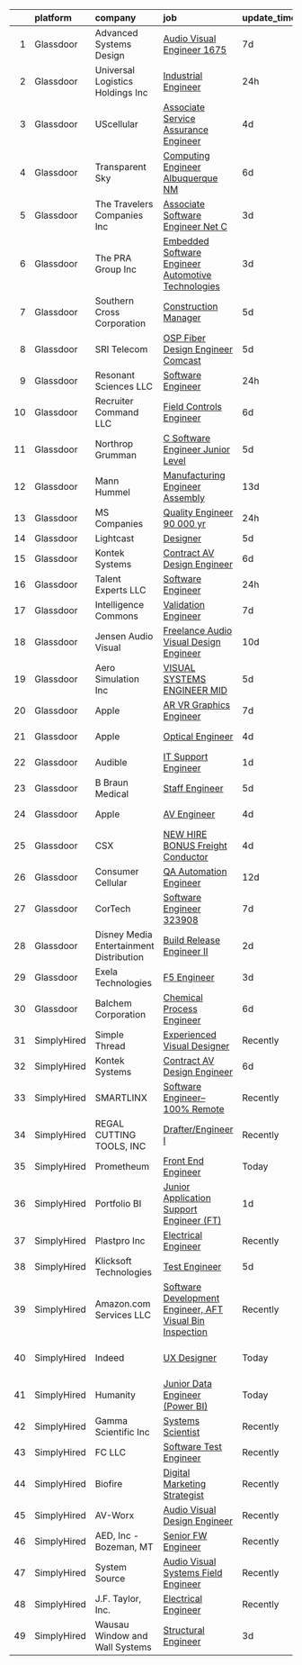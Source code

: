 

|    | platform    | company                                   | job                                                                                                                                                                                                                                                                                                                                                                                                                                                                                                                                                                                                                                                                                                                                                                                                                                                                                                                                                                                                                                                                                                                                                                                                                                                                                                                                       | update_time   | location                   |
|---:|:------------|:------------------------------------------|:------------------------------------------------------------------------------------------------------------------------------------------------------------------------------------------------------------------------------------------------------------------------------------------------------------------------------------------------------------------------------------------------------------------------------------------------------------------------------------------------------------------------------------------------------------------------------------------------------------------------------------------------------------------------------------------------------------------------------------------------------------------------------------------------------------------------------------------------------------------------------------------------------------------------------------------------------------------------------------------------------------------------------------------------------------------------------------------------------------------------------------------------------------------------------------------------------------------------------------------------------------------------------------------------------------------------------------------|:--------------|:---------------------------|
|  1 | Glassdoor   | Advanced Systems Design                   | [Audio Visual Engineer   1675](https://www.glassdoor.com/partner/jobListing.htm?pos=101&ao=1110586&s=58&guid=00000182394e48e19c0ddfc4b578ce11&src=GD_JOB_AD&t=SR&vt=w&ea=1&cs=1_aeda6073&cb=1658818808536&jobListingId=1008013000580&cpc=ECCEBF2656D16BF2&jrtk=3-0-1g8sksi8i28d7001-1g8sksi90ghqh800-53856959d38fb972--6NYlbfkN0DdLn5tXN_RiyJSiFodarGZFJKa8s6F6AK0THPBWp05MQAviCpm5lNzEF6gD3DTAf6n8aeNrhHR59c6f01ZkzNNOYyicUjSDHyP8w7Fb6VcMKrqCkZijDoa-nn-rz3ZJ99wKyrCzIIz8Z3mQTlp__DDH6aEsf9LKIFSJxB72VypXDNZyuLvxURcqWxMEjJHbMVNN66vpNSU2hTn67kLmJpm93wJqRWrKWTC9CcuWMI4fWGChOKNT8w1SKytzZ-u8qv71IJ9ejNZHcSYxFxmnGlwD9c9cjqL3E7IXgw-nW-2_O0l4CoxKVZ2WI4OzxNOdTmDc7K_b8Oxi0p7NHfYkkPOxsqwWenYknGmyOU4vLaRA8GaF3371tspoLuBEhResS4vgwjdf0vHnICrcAi7AC2RPxZjuq_pfPulFDOx6pCCdE1HTFdQgE2J1l0KElT3sXlXgh2_wTWEdWm23obhqG2B3kkAtL3LdopgaEiRGW0q25JLDIa5e13ZrQBA_uy-WfOnkrZBiGyY50R25vUyVFai)                                                                                                                                                                                                                                                                                                                                                                                                                                                   | 7d            | Ocoee, FL                  |
|  2 | Glassdoor   | Universal Logistics Holdings  Inc         | [Industrial Engineer](https://www.glassdoor.com/partner/jobListing.htm?pos=115&ao=1110586&s=58&guid=00000182394e48e19c0ddfc4b578ce11&src=GD_JOB_AD&t=SR&vt=w&ea=1&cs=1_b407e0bb&cb=1658818808539&jobListingId=1008027776850&cpc=B076152010A3B66C&jrtk=3-0-1g8sksi8i28d7001-1g8sksi90ghqh800-ed3106fae82c4fab--6NYlbfkN0BPLR4iR2clSzjiDWe8W0Y-bRB04AjIrqshHK3kcPoagiaw5jCCBxYvWSnhVE9qOHDI21cNUD7tFmQKIbduak-j4h7lQwBIR4rKQYKxmrOx3OvHQqlgcpE7MP1TXAOIOo2vblwx3DY__4reO4sDTm5uUlmzWSRezRXj4jj-MNjJr2Kvvqqn8P7NjEPvAxwi8eAeWKjNRgd3QVsn8jtiAYIJdbnQyF9plCQ4UIXt_KzUI-Qsy-oJWViMqQz0X0v7ztmk7oXHk6K01yw3RtNT_nrNALboTNyCuHsYUxPCCszxXsBnlg05MaX0j7spbeFFprz_Yj6kOol4W4jBjXfCNM35CqdQFRhsxIE74XePUItQu0JEit6vtRkYyen-c9h-OwJeWgusoxPSFG2EOeFPItwuk8gwPVBYVGXaGwZbnBSsM_S3G5PYtd9DvrbPsxuzpZA9iv8KZc6nJogrg_bArKDFlZsj-lxjldH_iyqACjN8cXApLmd3UznHdt7dNt1-H5d209MUqajfHg%3D%3D)                                                                                                                                                                                                                                                                                                                                                                                                                                                                | 24h           | Ripon, WI                  |
|  3 | Glassdoor   | UScellular                                | [Associate Service Assurance Engineer](https://www.glassdoor.com/partner/jobListing.htm?pos=111&ao=1110586&s=58&guid=00000182394e48e19c0ddfc4b578ce11&src=GD_JOB_AD&t=SR&vt=w&cs=1_02d26a82&cb=1658818808538&jobListingId=1008021839327&cpc=70D6958B2CFB98E6&jrtk=3-0-1g8sksi8i28d7001-1g8sksi90ghqh800-3c7596861386facc--6NYlbfkN0AndSJVf3affluwhdxbEACvZinkEUzVPQf7pGiQty5K_CBURLuHGgmiwyh2C6IlMizfmDEwvkWZIEv-k1phwWazB7Tzbu3MobNb9Y_Hz-SkzgVBqOLvyMudfBj2iNideOWq4g8oqd8jhXq8UjyG8G_S15Vj41oOm14yaCJU4O7iGrBeXt7snIM8nsa4vyX-X2_Stw28j7MgJSTR-TBYqmZedSnCPDC29vmujL7HVpJsv8Yz9EdPRmGq7DIhAgXErAK41i3J0Vahwu1OiRKzIPk7WuoEbmja85ATEZwc5xD3rv2aDpstW0gzT48UgvzekRaMAuBu9c3Le8eE3NAJ1WhfSAQLEZcrT7NqvpGTqOHDSeapWfGi9oFxXWh_KznW8nSHGd4sUXT2MV3qLH6h7k0J1TG4O2TOQSel3C034sfKYpy8rUNHsj0OjuUEJmDCQQj6EAQBYdp8rKawY-m98mDLgXTORGlKDcgs3oQREv4PDWa_mkmB_XiHD7RCRrPkd65m-cA3rbuQLhRbrRLfaARw-f1S70tDcpEgnp892BS3ZA%3D%3D)                                                                                                                                                                                                                                                                                                                                                                                                                    | 4d            | Schaumburg, IL             |
|  4 | Glassdoor   | Transparent Sky                           | [Computing Engineer   Albuquerque NM](https://www.glassdoor.com/partner/jobListing.htm?pos=102&ao=1110586&s=58&guid=00000182394e48e19c0ddfc4b578ce11&src=GD_JOB_AD&t=SR&vt=w&ea=1&cs=1_532ffa2f&cb=1658818808536&jobListingId=1008015048303&cpc=D1B7150B9C545245&jrtk=3-0-1g8sksi8i28d7001-1g8sksi90ghqh800-527aba170354194c--6NYlbfkN0DAwgduWqBP7ymGN-lTADpinz2i-23XbRAyg5ywqS-MDfYRIU0B2snN7-Gbrq2bbKXPeYscNOediQJxIrrKsXyAK3kLd2jdt048bQALXiUXUwImFaBM-DOdcO2xYP0TOisoCu3LDOSAtQNZ5w5kvI3sz-Z9DQQPLSSPILCKKYzp7Z8IR37CeATlxZZRWqxxRs_Ov0-2i7BppCvfVqxS2XL4e8AhwiyZeowq1o1PvtgCvsBtn2HRR-9q1rI9eLwjK5hF4Ydo3qOxOXVoLWkghiAA7V0uhg6WE-R1geF6LgUNOjjGDpLlEZdMKluIcqlhZDCVQ_qT_Djgu9liU4py0EuBUay_2RMxLCRqDXMiF5hWq7nxS1WvXUDq9815st8NuWiqCkm50H5OprhuIY2PrVjuLETjjGIoWDNTK3CWazWqe_3L2MsV8DzGCAqWCMLyXp8yNlWyAKTgIZdEMxkO1eVtG7cqbzMrvKFXmeSuQIgd08aJm8dlf9owWODEQXwX-I77VZx7lb4bqmd4tn6ydY5k)                                                                                                                                                                                                                                                                                                                                                                                                                                            | 6d            | Albuquerque, NM            |
|  5 | Glassdoor   | The Travelers Companies  Inc              | [Associate Software Engineer    Net C ](https://www.glassdoor.com/partner/jobListing.htm?pos=120&ao=1110586&s=58&guid=00000182394e48e19c0ddfc4b578ce11&src=GD_JOB_AD&t=SR&vt=w&cs=1_c2a9eebd&cb=1658818808539&jobListingId=1008023493377&cpc=F5E96E35A1725171&jrtk=3-0-1g8sksi8i28d7001-1g8sksi90ghqh800-1277699071437385--6NYlbfkN0DwhCR4mE7Dx-CLhz4PI5BhfvPze6ywMzhMsBH5psjCE2akgMDjbc7mgQRF-OO2fE52gmioMdscJ0Y21uzLhFHX5Q9Q131aAtDbB8wP3Hk7GTTsfERYcmk_9efr7rpDt8wQsD4a0Fr8t5EZMFae2TJM_SQELMNaNqYUUBV_jr29guT0gS-ZvTcMbXdebcqhpFGeaZ_Rh20vUcvcB8KWXceXQKbvAffRPdACO_ASWB4Sq-HIILZGgouyMhbl_EpJReZ3lsYwUQcPfz47Huy2Fav9Gu4GyuiLekOv-OgVJ1WNyxjj8Mx39cX_Fm-Hw4l92stIwOPkopi2XUCyjy9jOXoAY8tVfOB9SqctH-Eul4MceNELTmgv3OlRRDCRssFqxU9kiKBREsEwVbN_LdygExuwxudFAc1Vcuo8vEj3nIM4LYnEesLhhEJZrY_ek15AjLbyhjekrfojx94ymTof_nBH1dGaUVJ4r0C2Q3Yh9fHGFqYekD6I3rC9LaxsXE7ERttDpPvivhTs9cIHjdxFAf60ZbQvojZUmRLgDNh-OAn1USkoHnezzNx4KJDSpaD59re2qa9fKhtwjT5UyIdHbsf7)                                                                                                                                                                                                                                                                                                                                                                               | 3d            | Hartford, CT               |
|  6 | Glassdoor   | The PRA Group  Inc                        | [Embedded Software Engineer   Automotive Technologies](https://www.glassdoor.com/partner/jobListing.htm?pos=105&ao=1110586&s=58&guid=00000182394e48e19c0ddfc4b578ce11&src=GD_JOB_AD&t=SR&vt=w&ea=1&cs=1_288f30a6&cb=1658818808537&jobListingId=1008022444022&cpc=20E46BB5786CE82A&jrtk=3-0-1g8sksi8i28d7001-1g8sksi90ghqh800-3ff633150db91930--6NYlbfkN0BK9GXDcakwdiqmeo8o-2GvkYnmPkq7xevAHdeF_847qtWIb67PS4cSZF6_3ytycKiizN-b3TBFmwPzOlzqH92FKamOZFcZx5QuisK6tFPK7kb0uybwTUVqTkslG-pcMQc0w5RNURRA5OOTcs06PGEfCZkt01BhhHfzd4fE-jMUZ90ee-rGXHGo9VOoLMofWEi28yQI5xtfR7ov29wOxcS1JSypjGhp3JsZbzkw5zq6MiNAqMV5Ioq3sdgN52bc5kAsSz9fzzKk9HyImY_miE8RobXqboKUkzb9yY2__EeunaDmwplzuKKHUIv4pN_e_JYA52i0x44otBI0Xc_84NRfO6hSf4v34hyN7K1PTPhDM233G5j_mg5gRHSlotuzivOv67Dhd0rGe8Xj8mAiOlDuN5bIdEcLdcOe15LLpGdDsmG8HT9KXxS4xh64v_JLaVvRLWYYLdukOnEmfGzxvvhSMvKZJQcB6hfDne6fKbLLuMjI7jUmFANj)                                                                                                                                                                                                                                                                                                                                                                                                                                                           | 3d            | Bay City, MI               |
|  7 | Glassdoor   | Southern Cross Corporation                | [Construction Manager](https://www.glassdoor.com/partner/jobListing.htm?pos=118&ao=1110586&s=58&guid=00000182394e48e19c0ddfc4b578ce11&src=GD_JOB_AD&t=SR&vt=w&ea=1&cs=1_20c82b32&cb=1658818808539&jobListingId=1008017510376&cpc=92BEE8AC7E71C1CB&jrtk=3-0-1g8sksi8i28d7001-1g8sksi90ghqh800-44072fdb5aab6bed--6NYlbfkN0CE5Rj0hG43sJMxw7rasVOhgoEKGVs6IkKzXFgpn1_sxozCSxK8djKnBMthSPvkiRCXjPMinVILMQKGWIuV4U653v3PHNUOAAr_WxNs6GlmmJwUxg_vmLk-fWsDZV6a5pqmN4iVOsvpbaBw8lR3dXYqVVe1Tckh7LZLbW9SaHqu8pnaMfxkEnYXJU-e6ZoY9VAhCswFnifkpfUPkaICQ5eT6b2uGp6_JKUsdz8Z-Lr5L8tVrcJW8sdp97eYgyskhIpAs5shMh7t6UXtbw5J-Npp1XG1lyVEJebnSP5b-B2LIkjAy8vJVyCa_pr4QmFV4A9VSb8MZ6CfkithBL_gxtqLeqW6vc5mc8kCNlfkxdE_aQRwEeA1YvDeJCgJUGP_s9UaIMSlqdFdWe5YzMM5xI7qnnfvauG7RvZxYrGXdAuqKvu9h1BLaDoiFdpfB_ybcm4I5X3ftgkuxhvqohYDHaYSmJWoF6R6FuhY7g2P4WXvLOZ7uLIWnCiX60R85RF-1EqkmnU7x7HYCXibhrI0GEEuE--u9CGOJhudvACenaSaDFLgXDrZoFqmfVZDD0jj_YxkZu6pJeCV8MkNGlUg-ALJA9VTQ6AY942mtmHX-ZDdQlJzt9TWxIb-)                                                                                                                                                                                                                                                                                                                                                           | 5d            | Mount Storm, WV            |
|  8 | Glassdoor   | SRI Telecom                               | [OSP Fiber Design Engineer   Comcast](https://www.glassdoor.com/partner/jobListing.htm?pos=123&ao=1110586&s=58&guid=00000182394e48e19c0ddfc4b578ce11&src=GD_JOB_AD&t=SR&vt=w&ea=1&cs=1_5e520e50&cb=1658818808541&jobListingId=1008017427410&cpc=56C4EA4A1A191A49&jrtk=3-0-1g8sksi8i28d7001-1g8sksi90ghqh800-8651b136c1b3ed52--6NYlbfkN0ASox8HY7fHhqRCv4hkUtVh8gjFDbM8jCSTur-O6PD715wUk0B0t4AHUJnDHRUPYkEZi8kU_PlgYMXgf-f_QDRwfq7MlpHm6_1bks_Wr7fiwQxRt4P0W9otcay1BNSVR4tQVq7NK5zafbGIIBTOrlJbbq112swTJO28eZII7bsnQWLKFofDlJBeRQqOwJMbr8m1xwMMFd_tFHpNnuiteQ-zj0pfFBS-WhkrQ1QN2e6UDF5qA-7snZSg6pc6ILLVeNg0uBkwcvSvgFq_Rjg4ncUkvzEulp8uiY9hAuGsihH_YcCpxehPgqFY-d3C5fRHiIASlzziZlBAU0DLKe_L7zFCuLvB1YpEM07EXeBkAQIPctMfNmGS_ccWaMHRDGYMD58d6p13bVo1QxG7cc7Okleh5WfrBLr1KTeAkC7rz7Xq3Pl7RS3W8m14I2EL3n6pnKQL0DRllCsXyrdjoQVcXs5DyMkggY3oGpw4Vqam9IRAALAspF0-S_CGOG4W73hohqP6sCcBqh4cR9g0b8YrULT5PVnqSEhlx_Z2UbUPhbcFu1hiNT8pxlpXI-xyFl0-Sf9Loc0pqdDkYlC57oqfI3W_MGisqgOMc_fb_V1yVuAIug%3D%3D)                                                                                                                                                                                                                                                                                                                                                | 5d            | Remote                     |
|  9 | Glassdoor   | Resonant Sciences LLC                     | [Software Engineer](https://www.glassdoor.com/partner/jobListing.htm?pos=103&ao=1110586&s=58&guid=00000182394e48e19c0ddfc4b578ce11&src=GD_JOB_AD&t=SR&vt=w&ea=1&cs=1_9357e52a&cb=1658818808536&jobListingId=1008028387018&cpc=BBBD384EA192911E&jrtk=3-0-1g8sksi8i28d7001-1g8sksi90ghqh800-57e18548f5f303d4--6NYlbfkN0DWy7GvF9yVuUsD39bchlRSmNE9I7zKhfYeLczH-A1OnSgAjEh2u90XXQg1o74ao9IuDFyYCZYsJk1IyJJP4Lzluxlzr--kn5GmREKq9itXwk4ZECxvwYM7QfXRSPB00avi60soywt_0mMNjeKIW6uN-3qAiJOSfYtryxFgOwuo8RlireGxWmO6qyCJQTbPNrTqFDuMzP6fNTWZ3UH8MiULNxsXzgwgRhg4hFYCeoZ6_BHTCBx9FYiyGysMz8dsuCM2MqbqtxGWqRQzoktFOKqvBrnbZhn0KVcZB-z0NcjlkA1uhAo5K0xFU_AU24ibmhVL-bUoNH66iZLUmZ18QpwacNOY1cwc72bxhE44iAsjdTnCQlM_3uAo1yxkNrnFp_Xm3widM9Q40Yz8-791CdjoShTPWSbgzaRcuQ0Y-sz3EJfgTGMwpex_fa73DJUp9gL71ZBbRLvqLu-WbZyfPeya_mNPWxmeX62TjcoGCWmJ84NUbEXTw5QHOoNMe88V0NGFvYnN0yjUjA%3D%3D)                                                                                                                                                                                                                                                                                                                                                                                                                                                                  | 24h           | Alexandria, VA             |
| 10 | Glassdoor   | Recruiter Command LLC                     | [Field Controls Engineer](https://www.glassdoor.com/partner/jobListing.htm?pos=107&ao=1110586&s=58&guid=00000182394e48e19c0ddfc4b578ce11&src=GD_JOB_AD&t=SR&vt=w&ea=1&cs=1_fbd0a56d&cb=1658818808537&jobListingId=1008014425937&cpc=CBEBA1A9D941894A&jrtk=3-0-1g8sksi8i28d7001-1g8sksi90ghqh800-6214cac24140a787--6NYlbfkN0DauHYDR5zEARa-BDk1nT_NOhEwhzhgE939arjE4q70Qnf_kXnTBVvVnpI9ACdMJXtq4EMUoTRSmo9k0JDQ8wj2bO3U0do_BYMxzdm3GiZ-0-UxgvU5Wq7QU8LKqrKqY4zZF7lN_ROaStvQLFvL-G4nrLXS-JI7LztF85xwQB3YdHKaIqiJh91f_u0kUL713faTIqCgwTPGQqpriXNa-6HDMFr1uIY3VqkIbM4VtHo7cgv93Wj49K7TNhi15_2GGHS9VlvEfy7EjOUZu5DEyepKRk1hNNxHnUsDXzYm7bI-DwmL7rNJ5S2XLqwqMmY0s8Eqv71BTUdkJ64AUcLE3MZwq0cePvAcnL7wEhpYFykmTrdRZ0DpfXdzxaimokLSlkNLmnob_J3RnLqIs6R0yXpkqgEIkMZyeYiyktDqip7BQmGcrslbThh20ezCoU89thPfsvqOheqzz_c0Rxz_wPth_-BSdzPZuGDYGZ01AN3Ci0hkuEMlUkmNL0pS95Cwu5w%3D)                                                                                                                                                                                                                                                                                                                                                                                                                                                                          | 6d            | Remote                     |
| 11 | Glassdoor   | Northrop Grumman                          | [C   Software Engineer  Junior Level](https://www.glassdoor.com/partner/jobListing.htm?pos=127&ao=1110586&s=58&guid=00000182394e48e19c0ddfc4b578ce11&src=GD_JOB_AD&t=SR&vt=w&cs=1_78703d97&cb=1658818808541&jobListingId=1008017316665&cpc=3DB599BF2F4828F0&jrtk=3-0-1g8sksi8i28d7001-1g8sksi90ghqh800-a82253692f1a2c0f--6NYlbfkN0DPf8Tf_oakpB62WadId2dzQiWExtALTi0lpCM--zHBL1trAzPQuAwgyDf_-NiZch1nc5-5MUWiLN4A3R7I5gxGas_g-_txRFHLWGqGNaC2jnkVvRsdRnXH_l-pG9rdN9Mj0g752ulWT6kXRC5YFRPcd4k_SKnoU8IN9r-RWpvrrhVv0Cwd6SRz-XLd_-xFvW15cVs2EbAPXAjHtJEDlug10Glgw_-pZ8XrC-b0jPxbxkhwWkSlA0ZhmN2d2PQkIz5wWH8O2Wb0ffUWu4IPfPirLoOhwwtdHyb3ECgonoXBsJIz_-DtBTns1sfW1e0eM5gMs0VOgwjp1vj5woWWzqedOfvulaDgyX94da0a3OySGUwlab0G-F7uqHR4FAWjZ8fEUcoEtjhgFqtsmJT-wgTn46MU5zeWpNPTU0HdpeSWbNzFXJ4EqEmmbcu329XPZMcvlA3vHe66TDCZzMDD51EvAQ-fAgRHcq48ndCZwxerRc4vU6vMJg0v9wotH5j487RmSnZwvmLaj5Qez5tfAj_R8nIBLXqQukvXIcqVuITuP-lMtGCFP6cIlpACgJeGvZ715z-cW1mgZu0oH19uGUCd4SqenVO-ObKRSoLYLPOZuJBZSnW3v4154b4KCFjL-ldxm2oLI7rvXzSq0JrSrbYV1CKLrdGUlPbfBcxRqJSBc7q3O6gxDx-gcOasGXIJGcG92VrVJXwuCEt5XfsiV94GX6J1pCeoymOtl2r4hjTBhqmA_R7sUIKdDeRp3zGmQ8Paerlv8yEmmXK1Ykozkel12IPJjrIc1BBKkZ30fMKJklMVF6Em4-FA5_VIMigDsF4gkYzGVNnAkw%3D%3D)                                                                                                                     | 5d            | Bethpage, NY               |
| 12 | Glassdoor   | Mann Hummel                               | [Manufacturing Engineer Assembly](https://www.glassdoor.com/partner/jobListing.htm?pos=109&ao=1110586&s=58&guid=00000182394e48e19c0ddfc4b578ce11&src=GD_JOB_AD&t=SR&vt=w&ea=1&cs=1_f9441252&cb=1658818808538&jobListingId=1008000286708&cpc=F7A2269C793D5877&jrtk=3-0-1g8sksi8i28d7001-1g8sksi90ghqh800-006b99cfedd933f2--6NYlbfkN0BT3klw8UxTRJmsnyYjJc17eo_UMjSAChSDVUQt3YpKLVa7Ctpb07N1y6r8YUhErHLoOKmQfJMLmD9Gqm9MznLey6Wb76WgwVLcXmbAlqMTk8Qo-2Qbz6G7Sf0uNvCVkoDGVGhj5n8wsCYs_f-O7AtWGzjYZLOf7ot8Ri8ReGXPlgUMhiXrvLsDv0voAk-b4nAoR-C7C1BQl3jzADNfh5UWWtLN4YcAbiC-ATrOkNfyTfBNu5qG6qlLjpAiBECM_6Pvo3I_a_UK4gD53R_Mq5BsTG5rdm4ndXaAL6nDSizjkcm9g7JnNT693ty1cnIKQt-gpRWOvpHT2cwIa8qde7ZSgAx-SJD98hOm5CDKvFeQPuvHN1Fw-zIg7VhfP02Js4sWsUxk8WeI0UQFrXZK3rVgwugPaNoBEwNTMJPT428xl9JM98aMNWy6XjfNiwb0WGYsOh1iqydpuSLuemRHz0MuzUN9gRnfVnxXTxfpul6wlv7QBr1go-xVXDwl_3tfoHzlB-5YIynPRQ%3D%3D)                                                                                                                                                                                                                                                                                                                                                                                                                                                    | 13d           | Dunlap, TN                 |
| 13 | Glassdoor   | MS Companies                              | [Quality Engineer    90 000 yr](https://www.glassdoor.com/partner/jobListing.htm?pos=126&ao=1110586&s=58&guid=00000182394e48e19c0ddfc4b578ce11&src=GD_JOB_AD&t=SR&vt=w&ea=1&cs=1_317121b2&cb=1658818808541&jobListingId=1008028297674&cpc=D2F1DE17EE1F43B9&jrtk=3-0-1g8sksi8i28d7001-1g8sksi90ghqh800-a7908701308bdfe3--6NYlbfkN0CHRJdIZ4BVMB46Il__atvtPVHzVRY1iBIMLOAFKnfHwlvPFa5BHrP_lQxj9vSLb-Y5RGiIDK5yVeTXD4hZXxYLUE3f7lG_7emQsBB6pxEeJSDOltk8dD2SYNtGE0kPcBFNGSDDuuYjJaleOnwnDMB3ix3_EtBhz2MvULk1_ZZeMYshLDjfsGpbpVolVMSGxwjDvg8BVAbndtAKDMnMh_V8GgCZlm5pJsQk8nAWZHOpai9ucSSzGe-bv1rLlYn96kdNK17esjp9vPp-druNjvrMI0Uov8mUMF8udQTcW3ZlX77grylrlfDR32rcY3BxNcJjygyCHWMehtICkKm5SwJbqUscOnFMtqSBqQsKHt02-MHQVlMO6sYmVxWjEDko4G9WfXO7omtan-6_3SXGbozZBO6kZMG6HUEL52NZvSbP2jdCzE9YiadENIo75Ws5K-gsor_g0TwjZQ_3ba5Asgiul_8B5FXVE6-NO0Ape274MZ2j1Oxtce4BqoxFzeMh67ZLoJ2PQrUIivYOH_u543WdLLk0TDg2k_VvJ4ByrHx4vA9G7Jmom14-)                                                                                                                                                                                                                                                                                                                                                                                                                  | 24h           | Pontiac, MI                |
| 14 | Glassdoor   | Lightcast                                 | [Designer](https://www.glassdoor.com/partner/jobListing.htm?pos=116&ao=1110586&s=58&guid=00000182394e48e19c0ddfc4b578ce11&src=GD_JOB_AD&t=SR&vt=w&cs=1_52b9f327&cb=1658818808538&jobListingId=1008017615295&cpc=BCC169F53084E245&jrtk=3-0-1g8sksi8i28d7001-1g8sksi90ghqh800-d74957f2375d8404--6NYlbfkN0DkKenFyqqc7-LGUI0LefNLKAb03uBDxdXH4Qh2AKToKeJUBhpws2HOj-j9Dn5Ir7g1xNZB8QiPmObLm9Je8u_cWzDxcpIfu7ZFJlWZfPLDxhCLowuG21QwQ7UodzQf7-26iKizCkFjp47SBwE4fi-GaniC0nlfUiF9v-kfuzkJKk5XSv8lflMJDW4uaywBvOj_ijD5hmdLmPaJdVFIOcPES7l8NDlVRqAOzXPAImdUzPSoHoRH8GzmGua99QnnYzgqzWgLk1Ou1F2i_ITBODgdaP6V6FZTydaWpMnHNxg2BeeVNYCE2mY8x3wBEqbvn_WDL-qvbx-AvX9ZnyMxRTVKBF4CvpuohQ5ibp8g72ia4LtCRNadB4lSk7ZcPRruQ4_fqak9PvYptZrDCishCbhuovhODujT-Dyva97EBDdPQbeLzzJfYGEmpm1j3p-Nibq4lp-XiqvL1pqGokxNibfdRRYsFo05MUYHcaSPm8wcZ0KKKnYj7-G46GROz2xzQ3l8--mjZs04rQ%3D%3D)                                                                                                                                                                                                                                                                                                                                                                                                                                                                                | 5d            | Remote                     |
| 15 | Glassdoor   | Kontek Systems                            | [Contract AV Design Engineer](https://www.glassdoor.com/partner/jobListing.htm?pos=108&ao=1110586&s=58&guid=00000182394e48e19c0ddfc4b578ce11&src=GD_JOB_AD&t=SR&vt=w&ea=1&cs=1_a2a88a32&cb=1658818808537&jobListingId=1008014886987&cpc=9C2286EA3771AAF6&jrtk=3-0-1g8sksi8i28d7001-1g8sksi90ghqh800-a546212c94420692--6NYlbfkN0CfuwjoGl7GPnww22KG_qH1VxV-pg5CMIAqmERtwLeL8ycF7ceNQdASQTPxp4jgWWs-M0t45tF99RZCP-Y69a4reENeISWqKk45DEqGx3JramItH2_VZp6X8Qyg9Tmz2oq7QvAbYeaYMFsouQnIxVpKHd7RjwBwsnf0ucVB8jFLm9A5fsBFqXubL2-APHTB7dPvnfyZqdXo7DbnUlNUj-XKmqoZ1JhfjLcb439idincWKzsm_iqHrAqbpV6hwI608YdKaXAiCc4Q0cZcHPWF1hKlfi9y_183XyJloNB0XA348dDGpjLql2GtPyJ6d7FAzRsQSAC0S0PCCmP54bDNlOAySrVcaYTpyUliMud6qljfpM8X4zTp9MziOfR_pZznn22V9iBK3taNbm3JMrwPhurGuCj7DN49740M6ifM3BllDXqNKUvc4mfj9erZNUJsgGPO-9Zeok2KrGcFvcwvc2coyyDvNCmLKXWzg-YcIbuopv3we4mZSTZeRpP0YAy5MapD1eeaFm5Zw%3D%3D)                                                                                                                                                                                                                                                                                                                                                                                                                                                        | 6d            | Remote                     |
| 16 | Glassdoor   | Talent Experts LLC                        | [Software Engineer](https://www.glassdoor.com/partner/jobListing.htm?pos=104&ao=1110586&s=58&guid=00000182394e48e19c0ddfc4b578ce11&src=GD_JOB_AD&t=SR&vt=w&ea=1&cs=1_63761819&cb=1658818808537&jobListingId=1008028581348&cpc=F2E91DB1AE7076E1&jrtk=3-0-1g8sksi8i28d7001-1g8sksi90ghqh800-54fdf3bd23b4b30b--6NYlbfkN0APToHrk7ILONyRglvlT3LJMO76dZGJsKlG8WQjsY8Cq8sfDFa7YMJq1aTxtr2s5Uu2aaLoF9NmB57fI3zrxGtVjGLbz7HtidLWxuAm6VzIaQoTVTCnUcrOGdU0JqQzy4oemuH1UTsT3zg14n298ulrp_TpaiYursTL3f537G11snpXMentiy44YWtRFWvNv4FtPuPoLtbhy_zxOcDthT5aray9XXTdNsPsvxtdLHRZaUew08N_gWWJU2gZSPYTNeYvbr8BtUjWhaWP3RMghbJ4HAE8R7Lm3aSJVUnwYhHa8W3ZOzVQcocEu5YmdwwNVIp7J0Y-X_tdPvfkL3ibffhRIPcOSllEiqlhej2KRWTbJcJQReGlDGBG92NqeaHFxqAUqCq-Fcr0Lf2Yu1fBFmfA3g7qxcqriUmvAP8erVnDid0dsZbtjn7Mh16cMzBmt7BwHaaviaQYR3WqWldor1I1-P3tp4-e6BzC2ncHVOKiObRZZvpsE-Zzs96Rg6QwYkIx1SRTBCxCsA%3D%3D)                                                                                                                                                                                                                                                                                                                                                                                                                                                                  | 24h           | San Diego, CA              |
| 17 | Glassdoor   | Intelligence Commons                      | [Validation Engineer](https://www.glassdoor.com/partner/jobListing.htm?pos=106&ao=1110586&s=58&guid=00000182394e48e19c0ddfc4b578ce11&src=GD_JOB_AD&t=SR&vt=w&ea=1&cs=1_b36361f7&cb=1658818808537&jobListingId=1008012538433&cpc=654405A9B1E0A9F5&jrtk=3-0-1g8sksi8i28d7001-1g8sksi90ghqh800-8880a2d5a8b09fcb--6NYlbfkN0DeXU0vMxLyKhfauY-dgUBa_3v1DHLtGGo4EP_Dl8CiY3vcLdlFpMXd0O9VuEXxL1iZ2L2Jhc7D11ee2axo0SSDvd8YtN4AEeRZvCIXJyz_GPkszm6vjh-0c6lg0brChkyE1H6tm2houh2HhErMohg6zCSuMZhGna8wcwLYTqGq-TUJ7Mu5iWKd0OqnEawaGjl1DyiVWKvkIxaMLeHwBTX-Jfq7X4fAZcZ6zy_3L7-EmHklj8whIHpia6LzR_UqaQJTGvOCFvAdEIdxZA3_M_hqNbEpL32zzfA7hG4lv4hGDhbBU1BY3FRYaXdr-jAP_wTaXhpDcnFxL4T6BBxIwfVEIPimhj35CE6qCPAA4dskqSgIozj0Z2cE3XpD6RCqmxDtPIicaX_sw4bh6DBB4VPRckhgzYmfkPEOfuaJwv9ND2ygT-EQwmy8nY1UckKfORB6mU4bps_tsZzUg163VFDxyjzjoYGWULDdmdSF8fUxfo_E3AhbkWYt)                                                                                                                                                                                                                                                                                                                                                                                                                                                                                            | 7d            | Remote                     |
| 18 | Glassdoor   | Jensen Audio Visual                       | [Freelance Audio Visual Design Engineer](https://www.glassdoor.com/partner/jobListing.htm?pos=114&ao=1110586&s=58&guid=00000182394e48e19c0ddfc4b578ce11&src=GD_JOB_AD&t=SR&vt=w&ea=1&cs=1_341bc6c2&cb=1658818808538&jobListingId=1008008655393&cpc=32EE424DE2B657EB&jrtk=3-0-1g8sksi8i28d7001-1g8sksi90ghqh800-2b26840a77cfcb6f--6NYlbfkN0B91O5vKeJxR9_hxmDa8e6Q5G1GjibsWHgJn1skfYlPwkAXe845tnLEvoI6XuF0eBIBIhcz0HPUIe79UujOZBVd63yv6bxa1aImQmynUaNewE95G793KRTOknt_ThP5QTrQDOUmd5gLH-22R2jo_gzJCrI3Bf2XfHqThDx0q7NMMsUMDd3ajSAC3ZreR5MhGkhmcP0RTyyW_i5QlqNBw0oCvl0Y7Diyj7cR4E9rnvsBFqbT_RuYWw--Oo-iTYb9Ei0AOCZpNTqb0mxoUNUhEBvtDu8HIn7uB1C2JRHniCPQkwQ-0CGTZjpdhLqukIRUDk4Whd0QBfueAEjIdtTLB1bWiwztryh4fQgUu_8XMgCzOA9f8LZfMzHvcsiNga4zc-LfaVtJnIwtLaiAbBkkMdUueDNjZHp-aNmej1TiQsjthM1q3sKFvEpdEx9_7bjFjTZ07sB-cPSJ5wDfdAscewFU1LHDeoSfrweyK_yh5AuLE8WzMHqTRUm_-lUX-plYi2W0OEZ0DLmNrDjnFRrTSbarYnG4iNXx48U%3D)                                                                                                                                                                                                                                                                                                                                                                                                                           | 10d           | Remote                     |
| 19 | Glassdoor   | Aero Simulation  Inc                      | [VISUAL SYSTEMS ENGINEER  MID ](https://www.glassdoor.com/partner/jobListing.htm?pos=119&ao=1110586&s=58&guid=00000182394e48e19c0ddfc4b578ce11&src=GD_JOB_AD&t=SR&vt=w&ea=1&cs=1_e81e17a2&cb=1658818808539&jobListingId=1008017795615&cpc=E521981D00147CE2&jrtk=3-0-1g8sksi8i28d7001-1g8sksi90ghqh800-06ac14c3661870e4--6NYlbfkN0D0ff9e8Lfwlpl5zGbQmpn59AL71QmFd7VKOAnfyjZzp5sdngV8WPgYe0dov1m7Y2m6Aoxl7LtRgLGqXtbO_CCsdeB4EiOjmx72N5aLoZoodXxbiNl5wCAOt3UzenEr3ExkMx9GO5jRCPrI12axxBKQbIkEacwUCaCwoLagbo8cawUo1VBdGrktIlpNQu0SLlHZawsJN4py7G2VOp50PXObtebrZv0qRiYbsTTbWVS_mUf0YfQfKJLNcYgCHN5n04kJHVzdmzpXIdVtFG7YeRm_wNNyXy9Sp4KCPfMvvtv4qQd-duTPZCJQ7DD3bhqWV2aMUJ2r0iExVDamUjnrZgf5h0EzcGvrescpjCcRKOUEXKU9ZTG1s9Q7LL7xAE4Fb3XEM8kv2wocV781JJAJKDGEFiU15f54ph3wXTnqFNNFjop_nTq57k7YB3vXH9Q615k1IfJ7PyeRaEqqRyTJ5DdTeie8LYaj76xJCKavndLlrQ%3D%3D)                                                                                                                                                                                                                                                                                                                                                                                                                                                                                      | 5d            | Tampa, FL                  |
| 20 | Glassdoor   | Apple                                     | [AR VR Graphics Engineer](https://www.glassdoor.com/partner/jobListing.htm?pos=128&ao=1110586&s=58&guid=00000182394e48e19c0ddfc4b578ce11&src=GD_JOB_AD&t=SR&vt=w&cs=1_b6d16edf&cb=1658818808541&jobListingId=1008013507068&cpc=F4EED0218A761C36&jrtk=3-0-1g8sksi8i28d7001-1g8sksi90ghqh800-3045849e5280c9d4--6NYlbfkN0BvKrLyj5gPmtZO9T8euul8TCxuuKNOtzRJOomxnwSEodTz2Bc-sPZl1dBMH13w-jO_LNxfZwWeRIoNEeCpy85_IlWrqg_h1GsMWe9RsQwUxWH9gVS8Z2YZwvQXQYQitxjx3-FbWNzlNfo_kQCajLJQLu9ugC8EnASoXYA5GlfGm2lSAvFst67eideIEyaQZirMycMQottRKZyPA1h-qgVtpg7IZ3sQoTWnN6G-KoDpocuvbZ-6VE4y_VLrAAwCQ6DsR12sG6xvOQnHalmSWBdQmrbUeyXt4usEYy7qQtqEamw3v-dcsth7APNBlOnKL5016ilbUVNRBYjpF8a-L4r2zR3kNSzWs_KvpOq9Z0hqUKlnHaNo8xr2GsB4EFQcIFm2ooj409wuRseoVPSSZLCV--v3DJYy3LQPFf4QulmKtdOB4ZS5ycN7yVGk24YbwtlH8Zvz0xfzoprNkRu2MM37AF8RE8L7d6z6UWxypIbT2QEzfOfNb5CewbFma7ZqtFzE_fhEaADJVNxLvniXQq1bGUIn5Gusj_TKjZVM3bCj24qbAxWFz5fzXFw0x307vlHcyzdy6tPHjJmzEj8e4Vkf1om2_WnBU5iy4AG-EGBap2lKikdDhYZIhJMxvRRVu7R9U58S_CrGB8PYn5P2MEoNKShvL9rCJYwUQZ9Fc_KlHgVsuzwqP0W6TbkCcJHqJWWCZ3EfpW3M2tJ5-3Zkm7CPyCELmdbowp9PN5a25_gaiyfsUk6bNQH5k36f0AUDVyK3Cx2VU9fNH8i5jAknOpxKjfFp5d5HdyKFWsjMs2-HgNteUaQgu-4aEj3-F79dOPvp1dlsgugomD93WWaCLDtk72e2D6353SIy8NdaxqU089Kuagyb-ve-f5hcWvQgtezpTXdAsCCnwnoRnhjABFqGdOXCpjsE0mUFBXIPLK_i6ZkwfiYklKSCz1FtvrJd636IfSBYnLa9Hg%3D%3D) | 7d            | Seattle, WA                |
| 21 | Glassdoor   | Apple                                     | [Optical Engineer](https://www.glassdoor.com/partner/jobListing.htm?pos=124&ao=1110586&s=58&guid=00000182394e48e19c0ddfc4b578ce11&src=GD_JOB_AD&t=SR&vt=w&cs=1_6e722a5e&cb=1658818808539&jobListingId=1008019302293&cpc=B101C867B3EF2D75&jrtk=3-0-1g8sksi8i28d7001-1g8sksi90ghqh800-2842ffdbbc5f1ea0--6NYlbfkN0BvKrLyj5gPmtZO9T8euul8TCxuuKNOtzRJOomxnwSEodTz2Bc-sPZl8WPllYOnI2jDIoDMDQLnWwaw2zzgcjs3C5ocmwzQUE7vHcQz7XqQ9fpSn35qS_6hcplza9_XNV8eICDrZ40Zc2bvrh8jQwIbRCqD2hQd5cdDFZxAf3wqFiqUu7s7FSQ28I-_DQOVfXwkH3q-5j1eaABXNR8fFcar0p8nw5mIt_5lrzkrweKUmPqkNiQG2EcF1H2-EyPMeneppes8SeNvUoMFIY9HwKaXyV9EgFySBuLEIIV84l2wjp6LBwilYKFBDSq-NY-2K5smv3iLV1MJt_mP3CmYFO-lmAZSHG7fiXGhVi8w7cIFiQGG0-h_dvN91-gJVFHmbAqFKRbYVzFOWcoEoyvO-7NPP2EQNQbH8VCw-tCE8jaJr3-hECwOI2mKvIeH7Qx588KKHFhpb7zPXnsf5ePTg5QSf6Y8rYUhbXp0PoV5itfnAXEjWQIg9Un511xZi33wmhX-oWwdRiIJ0gPXYNkWzdBJSmjz2CR1r9pWbH5m4IHUZ-tLWoVWOBpuUF6cGAqoXGfLqUiYfnojiEex5GiIKMAOk0ZtRKeagwXoT-TRVjFFfASE1wWBwJKBiqMgB2eOUbUpI3ZNRktJv_pKJWA7KpFEpoMwvqUQCek9ZyZQnHcdxqNdaBxOj1SoHsqSlXegVdEdxMKkMROV7-JFk_GdwjjQt_At7uA-GVE9hh_PBNKMByBUE2aTTKgh14lvYRywF_ywxro-ZVmWlVFuEC2LEF9XrwmPF2_WpdvPit8J__6RlB19T2Ea6y2TLz15D79EwNgWX7dhcYLOIby5OkJXLP-H8b3lwXPzvUxgOleP8B7m6zh9truqlcncpmIqjNU4Y_0MG-hxwRMdxl4fUbqwMsy1so9UatLv9jZ3MDMbNyruM-1jEic3-8dox6PDfUIj7xolO70lvxx2kg%3D%3D)        | 4d            | San Diego, CA              |
| 22 | Glassdoor   | Audible                                   | [IT Support Engineer](https://www.glassdoor.com/partner/jobListing.htm?pos=112&ao=1110586&s=58&guid=00000182394e48e19c0ddfc4b578ce11&src=GD_JOB_AD&t=SR&vt=w&cs=1_60bebbaf&cb=1658818808538&jobListingId=1008026022487&cpc=4050D81B60456B41&jrtk=3-0-1g8sksi8i28d7001-1g8sksi90ghqh800-cbd179cd76ba05c1--6NYlbfkN0Bdd4o5uokT9skMYzkzH2dUVVc_sjS2wyLHOFjCY0bjoWlY3EBfcPTk1JugYgQlrlKnfg0UftdR2IeUVjXXuLowaGNaD3PsgZh3QZCa5VmYunIwFOWdPoKU-ryumBKAnkglFGto7IusaHWgnGzwkh0RimXgYP5fyZJ7G9I95Oxh6uNmT9fYqwjiIHRmcSaYhYK3OJNgtu1pOjv_mem9ZLwe2v2UcpUJ86wxrZHsbWvwx_0oj-UhB3uyBQeDoJmWN20jFfbKCsOaJlQtLi_8BxbaF5i1OdXuxjq8_27UzjhSySQuZ9KRg_fsunzvgd536a3WGnk3fgDfJaaZw2hJOd2qwlUm-NB05bON_UulDOFjjlw8rrDQAQDpW_SAt6uyg9D9a0Gjl1o87Mlx9noClaLSz6-x4kA_kRej2HcZKbjQsIsQmUw3G_K8MI_ni4jcFls%3D)                                                                                                                                                                                                                                                                                                                                                                                                                                                                                                                                                   | 1d            | Newark, NJ                 |
| 23 | Glassdoor   | B  Braun Medical                          | [Staff Engineer](https://www.glassdoor.com/partner/jobListing.htm?pos=117&ao=1110586&s=58&guid=00000182394e48e19c0ddfc4b578ce11&src=GD_JOB_AD&t=SR&vt=w&cs=1_11aff727&cb=1658818808538&jobListingId=1008018331806&cpc=45DC3EB807283E85&jrtk=3-0-1g8sksi8i28d7001-1g8sksi90ghqh800-fa4d8d85f7e599e4--6NYlbfkN0DFC9bJhtXVY9SwErQh6_K1LZIk-dTetTWUspxK_J7dHhxUpAg0ZmShRDrSz5N-1DSpZV2XI-4500ekR0fCgLLrd9ndGjjJzRuhTLGQue6UbRcfzvq7wvn06j4pRVRHTkxrJtCqRyjGUwKXF2ZXUlA4ui_9cItDNwmbdAWEuMV2NN-HPapOqEuylX8BcT_lPT7yLanal1GIE40guXetGoZeOHPtsLeaBEEiJcB_68usTe9JhQtAUkIh4Zz7uXmnHxEE_XsqjGYbjzLT8mS5Ykkq5aDesx8dvHLRCmgV9_l-coMjE5sEcWFI_b_xFzuCP2CrlZ0qOiBftMxg5drPyj7ynq_aWCYoRnAQi0U2SZMi6o-_5RhhIucB6TSCnfJF67FSgOmb7KyLBa_otao8yKGDbZeefPQ1Ft7GEkvsOO-9e7o4w1MvMFo4mycI5Zqsx9h2r57fH4vyX8dMqKT_KbT5XcgDQgKSpmtFg41IlGmlOU01TqrggHtZ-hCdYlcP7_Qh9GxAu9uuqSd02ZEsHPvDyHmnzZKUhjA%3D)                                                                                                                                                                                                                                                                                                                                                                                                                                                        | 5d            | Allentown, PA              |
| 24 | Glassdoor   | Apple                                     | [AV Engineer](https://www.glassdoor.com/partner/jobListing.htm?pos=122&ao=1110586&s=58&guid=00000182394e48e19c0ddfc4b578ce11&src=GD_JOB_AD&t=SR&vt=w&cs=1_8d722b43&cb=1658818808539&jobListingId=1008019302500&cpc=8795CF9063CD573D&jrtk=3-0-1g8sksi8i28d7001-1g8sksi90ghqh800-3536138c47a3af45--6NYlbfkN0BvKrLyj5gPmtZO9T8euul8TCxuuKNOtzRJOomxnwSEodTz2Bc-sPZlFpP0h5lDivqxI-fK3-TlM2d2NxbYzXrISUOO51adM8tR7S16T4-o6xp5C69GDmo1jQK3XTAHIECzea6A9N-63PN2l8ezoGldBBcClgVny3GMqf-J4g_eFSTggvJL_vSRxrERdGfMiOOlOH-WEH868fRGGUYOmcNWHHJChaj4gvETjz4gSbfeg704C0xUKpAeTeu7JIfMFxaq9CpYfC84rkxiEfA0axlV0f9nic54CGG_eBKmulmligC1Nekcot7lAicU2QyaSKslEe9-3PrjarrZbuGnqDk_E5xWMBJ91uxZzGDyDUJnFhJvhe7YL4lYQqeEHNBvM9blxehaKfyzK3EDwqU_eR4m1khksqmKqjMHvzPum6u1SfaT7dP9n9wCCat1k59yRQb56-gd86dKC2qnwn4pTa5ACpfeyBlcMJunPxtMU8AWQrKfGl8-KFFNghr4IOAQSubsLel8mn7IuN2NQYXLTal2THksDgXldH-cUwo-WfOTosrZIW0H2KfKecTXXOPL7nT9Y_YcDu7r7_b4aPFSJoqh7EUi4da7rOI-uZCz6cxI7pa61DmgcTWbzrxwvXcI6tGvMrcFull2hRh_H9sQiritY21c33F90Kf-5OjMzyNJhAJEVBth4_kEnCbQ4Hxw4rqS0P3bXQxN8HlSx-XsfJhzVMQ_Xbhrb6ACLSgLP1-_u-uMbIy0-lJf2yJ7jFmxR8c1a-weTvbxAPk0Ky957fuNSX0LiFXSVdLrESQuGB9q8PGyOv0R2-Yuq6FXoucIZpug5SEBuJVQD4KpZ2Ax3m6o7491Ymflmeox4u6RY3_astR_cgbFGVWZA1a4Lz1HRZFYlyDANYJdWWS5jezoIpL6QbQi6EvaUKvOtoodVbkBqUCNyl1-w06Z)                                         | 4d            | New York, NY               |
| 25 | Glassdoor   | CSX                                       | [NEW HIRE BONUS Freight Conductor](https://www.glassdoor.com/partner/jobListing.htm?pos=125&ao=1110586&s=58&guid=00000182394e48e19c0ddfc4b578ce11&src=GD_JOB_AD&t=SR&vt=w&cs=1_b09db627&cb=1658818808541&jobListingId=1008021186531&cpc=C4A69CCDBB3B9599&jrtk=3-0-1g8sksi8i28d7001-1g8sksi90ghqh800-2fab4d028c598650--6NYlbfkN0B4r7QDcS1FYldRU7VPv1R0Vj7kpMu-sKqn6UUkSgegOydivzZDyt9sYKhQpkiOx0nYSgdFTN-7Nzv24gy88aVsYSfjinCL3KznummGfe7Wl6nV-oZARZ_rpQ2kEH-FVYegfJDvpmTSZq4P2TOVEyltuy-LM4K3JthpzpvR0y8uAoUPACvD66pfuaxevK8pLaMQQZ-9ytewxCa6mKUKEd5yXZISrB4I9jm6khcPRXySrKV7yVmMItJR_PBB2OK10R00WtbZFRe3tj96M2ER-L31vnUQa30uUljTSHrfSUbxAn1IHPiaiKQ1MhtskskYXpgGbSha-eeLxDvARK6iI7obJpj9hZsHigqk51OmiU8rYAmO-agEgMx-qMWuoZuYorIPfShCySyOaIUups4IGReik6NbpXkxhgvkUDMawQGbuxsr1SkJZeBPS9hVHojOLJnJASpCvTvlNje_vKZQYAttNH3TFrlCSrPNEybXwI7LB32736iZmDULUHSkacP9MrcJr7E6pTrQBQZGzfERe37kK59z0ke2l8od5XZxWMcGZn8UER-T080rl_N5qYRFHOD4ETcNot7YNveiblh2o2Bl)                                                                                                                                                                                                                                                                                                                                                                                    | 4d            | Cleveland, OH              |
| 26 | Glassdoor   | Consumer Cellular                         | [QA Automation Engineer](https://www.glassdoor.com/partner/jobListing.htm?pos=121&ao=1110586&s=58&guid=00000182394e48e19c0ddfc4b578ce11&src=GD_JOB_AD&t=SR&vt=w&cs=1_7b9431e9&cb=1658818808539&jobListingId=1008003675578&cpc=8D52E76475A7E842&jrtk=3-0-1g8sksi8i28d7001-1g8sksi90ghqh800-abdf342b5839db97--6NYlbfkN0AFTj_zeh-_st6ul23EQ6ClOiF9OJxlDnECpD7anN4kEqaJv620_sfRY3XYF6-oVhaOJDcMofxUWmMX8bQh2MjYbB5yqKVgVc_Hu-WPfbaiMT5la9CT4crvdGyxXQbtkR78_JkbmOLfmJMH6xPtMBHjc7fVslt1T0NuiaviRLtNR_ntA8NF9zeO6We_g5qxbRNV0L9Igrkd8C_HwLw8kP2uFScGUtI-ZQLajvvi1JDkmTm40Bz-u7mrWJwia-a5Wnvy6iuTVbW1MupgdwypeoVC3CIY71w2jc7_xXgtAUocFxegp41QD195-HIa66gNxByalnxxVOxgeeGte8HYnzKx2lMikrveQDs100KwT2uWwjTM3EPOAaCwipTJBSFwQKV_znboYxFvx-APuN2KFmk3TUi3MrJvCFq1hUW3eoufTHUFFVNRVoEc4VE_JaRs6P3QMoB3NTqwuEp3LkkK0E6vxei0nI4czCVpAEZLW_KoUAMBipWd-g5UD2mGf760s2qyj_ZZvXNAFAGwnXpSySmPs80QRbJDO0pj6zHO0ordnfyt8ERAf9kIVMwVMgHJbEtV6sN6bH33Ev_7zIYJShoGG8suN-IEPo0%3D)                                                                                                                                                                                                                                                                                                                                                                                | 12d           | Cincinnati, OH             |
| 27 | Glassdoor   | CorTech                                   | [Software Engineer   323908](https://www.glassdoor.com/partner/jobListing.htm?pos=130&ao=1110586&s=58&guid=00000182394e48e19c0ddfc4b578ce11&src=GD_JOB_AD&t=SR&vt=w&cs=1_0f05e33f&cb=1658818808541&jobListingId=1008011995451&cpc=654405A9B1E0A9F5&jrtk=3-0-1g8sksi8i28d7001-1g8sksi90ghqh800-10fc335cba4f86f2--6NYlbfkN0ATCZlh4at3dJuJ3v9QYE_c1VOYF6jG6qQshNoY64OlFFfJ6Ge9uDdKnKfklYtnKuZynP9808zZbOlEUu4ne3kxuOKyD6_nEi3OkTl79j_jwg_wwKgZ6FikWZG3JX0UchcERJKu0LJjTdSAUmRZoNxU-ox0vBIBGP3WduMkavOacZRm74YAYulYqX9I4oRsFXomsjAubPr3tusWeusW8QMVv-4RicLb2MaolRXyTB7O-LSQUTRSbG5X7MZKVk7kKOUL8iOpHhV013z4RGjleLyffJ6gYghTHqhG47cJkANpUu-RwlK7MmHkE3YqAF_W32GVAAWNfhXeaQBFH_qbXpd_LBo2xoZt8N6pmdaTfEEJfyZUSWBVELxuUnATRNHA1OmnU7UIHCRwY8J9Y904NcSsfZYaHzdPe_5ZL7NPb1WTdtp32ZPI-1kaXg4IaGy77-3DrDbK4531_G0lmQfmGVyPJ31KhQuAbs5rROZRc6EGUq2XskHe39EXgBkPWjhm0ZwBulVlfoNimJ7kz6NH89840DPzp0RwI8_YgoL-ZWZFxKb4dTFiKjVZ0oCHV2SqUTwwQBN3Pylf0eQmOvV0j_3u)                                                                                                                                                                                                                                                                                                                                                                                          | 7d            | Austin, TX                 |
| 28 | Glassdoor   | Disney Media   Entertainment Distribution | [Build   Release Engineer II](https://www.glassdoor.com/partner/jobListing.htm?pos=113&ao=1110586&s=58&guid=00000182394e48e19c0ddfc4b578ce11&src=GD_JOB_AD&t=SR&vt=w&cs=1_ba8eb9ad&cb=1658818808538&jobListingId=1008024359429&cpc=61B26E8FEFFA679F&jrtk=3-0-1g8sksi8i28d7001-1g8sksi90ghqh800-ccef04c666b94342--6NYlbfkN0DAFTyt7pbDCC2JPO79CSdi1dIb81yjczP5qsKcZIxgiYm3-7g-689UM0rgypL64cqhgcDvab3C-ThYggD52IJo-CFvOPyBx0dG_EwrFbhV9lNeauXpO5KiV_wh_ZFhJJIq-bSZWa8cZIeGp5T9vXZx0iEKCwMc0cNqBqjEJrD1RrNpx6VxIpgKY00q8mW7pp-rsvE6Q6tq2iy6fRxV9HkXsE07yGbDWZtKbFohREl8RmWXgzWMER19cEtBsfiIp-YaawgtMWh8t08FCUvabuQrc-cki4XTRavYZJtzGWEPz_LHGpHxJ34RoOYJ1NzrUn0XokLOmxqM6zd7Tb3c1BUGwqDVXKUhVqGkvib1CuDRKXhUEMnfHg_cCfwbF6xqKfJDLL8YGsMqbaP8Pe59c0SG8lwS-vRmA_BgaKzvZDglgeHrVgR9vTdkzSGaxTI1Emw%3D)                                                                                                                                                                                                                                                                                                                                                                                                                                                                                                                                           | 2d            | Santa Monica, CA           |
| 29 | Glassdoor   | Exela Technologies                        | [F5 Engineer](https://www.glassdoor.com/partner/jobListing.htm?pos=129&ao=1110586&s=58&guid=00000182394e48e19c0ddfc4b578ce11&src=GD_JOB_AD&t=SR&vt=w&ea=1&cs=1_4c29c494&cb=1658818808541&jobListingId=1008022939864&cpc=FD1C1DA32C38CFA7&jrtk=3-0-1g8sksi8i28d7001-1g8sksi90ghqh800-97038e5b6ac8057f--6NYlbfkN0AyEG05CZhn9-6YXNZdGAIIPhK_rAEji0IC1JJc2jo3n6ptupJYxA5o4irvA6ty9bYLXMsYn2N5ppgHqqwafI4RQjh2Z1AagUi-jXc7tD857lht6cvd39WakZbTbD7oZvK_6w0P42mtnVPgnulav6SPGxVSwk96JCrC-SNDq3rDOrQVxnzg7AhCe6DUgDWT_SXLJ932UZwcjU6d6Nm9dVaJjfbPMa7iVKirxJKkAOIYtKRmIdeVpmn9GTIJKYeou9HRQ0GHeNdQsnSZrEkwezE4kT0J8qKYQbIhjZq9oos-PwztknXy0UqzSGZbRv0UwzLgkO-f1M6AhMie2W9AeiNoDqowTiXGSr47s5NftV97q_X7tZGzYqRXUvbAqZO2YXZVaGJ2k9TKjFqclSaHZTwKDU_OsXfgWvZyK2tISYZ-3iwDG6OtiXqEvj2foLYT5_rD9cJdU3dDRjqeUNJk8wemABFylN0YdLZG60YjFwHsj5hs8OvhnWu-SEGYRDO4hRNCLSIsjpU0DxDOu7r-GSRi)                                                                                                                                                                                                                                                                                                                                                                                                                                                                    | 3d            | Troy, MI                   |
| 30 | Glassdoor   | Balchem Corporation                       | [Chemical Process Engineer](https://www.glassdoor.com/partner/jobListing.htm?pos=110&ao=1110586&s=58&guid=00000182394e48e19c0ddfc4b578ce11&src=GD_JOB_AD&t=SR&vt=w&ea=1&cs=1_fb73c9ee&cb=1658818808538&jobListingId=1008016070050&cpc=92BEE8AC7E71C1CB&jrtk=3-0-1g8sksi8i28d7001-1g8sksi90ghqh800-25cce50e5a0b6a6c--6NYlbfkN0CQtaRDYkl0Ntqfbtj3izpcqPc78ZyAcA-fvAHHxqX2Tz5Fr_NX8HytIfM3WYjIOtv2Za7fzlQh8xzJ0QBhBJvOlj_OSO4PyA9vyk-o5Os3KTKY-6AU-pOgmFv1bVqHhTOl7fZHDz42sgGRTrtGjITAYbjdtNJq5ex56LAEiH08EWzKEQ8RPS8qvE5Unjt7va58T-tbyb1lot1fgXMDzIkW36FGaZbZ1X_7yKM-9vUDXh-l-lp1-pg07jZG9tfY-2e9_icHjpTBO6SgSCQwiQmuaF_Sjexg_P3W1mc0p7_PexA7Cv44RnkyqLEm_G0mmH4R7CZH4EjClX619Z6T4eam6nR2gOTnZvMgHEk8bQ9QGf9EQ0PiXIeqFBRsRQFEu_YOU0S1y2WCjjAS4NGFDfRvUuMWxri9yuIu091c56qo9oAdCwWdhv4RM46nPikmns9DMVgNCGAV8IGrsvoPToisq3tRdCG_AHv_C68iEO5QlXt5peMsoejRBu3OEKP-fMKLDA7wm4gXXMkj7gAwADSr_QZvFvWi5vOiIuK8cob0zCvgQili5fFsRohrS5uMtDc%3D)                                                                                                                                                                                                                                                                                                                                                                                                        | 6d            | Verona, MO                 |
| 31 | SimplyHired | Simple Thread                             | [Experienced Visual Designer](https://www.simplyhired.com/job/unSsUfFD5buejZuLRhsMPHMWkPNboqOwGl__AgVQvyuIXRnu4fBf2w?q=visual+engineer)                                                                                                                                                                                                                                                                                                                                                                                                                                                                                                                                                                                                                                                                                                                                                                                                                                                                                                                                                                                                                                                                                                                                                                                                   | Recently      | Glen Allen, VA             |
| 32 | SimplyHired | Kontek Systems                            | [Contract AV Design Engineer](https://www.simplyhired.com/job/v2MKaBd3vTnOJb9ytnJoAoSE_jnhrfOYnd2rEjwdw4NhoZkmZVYtsA?q=visual+engineer)                                                                                                                                                                                                                                                                                                                                                                                                                                                                                                                                                                                                                                                                                                                                                                                                                                                                                                                                                                                                                                                                                                                                                                                                   | 6d            | Remote                     |
| 33 | SimplyHired | SMARTLINX                                 | [Software Engineer– 100% Remote](https://www.simplyhired.com/job/mFzL1pZ5xp53xJgu7JcEaoCVuoyx_2-p7tBCuiLwaRourIp6gEDU1A?q=visual+engineer)                                                                                                                                                                                                                                                                                                                                                                                                                                                                                                                                                                                                                                                                                                                                                                                                                                                                                                                                                                                                                                                                                                                                                                                                | Recently      | Remote                     |
| 34 | SimplyHired | REGAL CUTTING TOOLS, INC                  | [Drafter/Engineer I](https://www.simplyhired.com/job/WfS0fI5l4Ujh8p0oPBq7KPV4tnd7S7ht7My-q7XDW4ayIUkz_isGXA?q=visual+engineer)                                                                                                                                                                                                                                                                                                                                                                                                                                                                                                                                                                                                                                                                                                                                                                                                                                                                                                                                                                                                                                                                                                                                                                                                            | Recently      | Loris, SC                  |
| 35 | SimplyHired | Prometheum                                | [Front End Engineer](https://www.simplyhired.com/job/rXScoThfxDbDsaT4tdDrAkLUjz70lri12ZXnA0bT3zuauU07FeLldQ?q=visual+engineer)                                                                                                                                                                                                                                                                                                                                                                                                                                                                                                                                                                                                                                                                                                                                                                                                                                                                                                                                                                                                                                                                                                                                                                                                            | Today         | Remote                     |
| 36 | SimplyHired | Portfolio BI                              | [Junior Application Support Engineer (FT)](https://www.simplyhired.com/job/7X1vWQa3CuSNkBmHswe_B_lxcjqj2Cd5DZlSc_wwvQNLR4G6f9sKuA?q=visual+engineer)                                                                                                                                                                                                                                                                                                                                                                                                                                                                                                                                                                                                                                                                                                                                                                                                                                                                                                                                                                                                                                                                                                                                                                                      | 1d            | Remote                     |
| 37 | SimplyHired | Plastpro Inc                              | [Electrical Engineer](https://www.simplyhired.com/job/MvEPbPs2gH79JXAoRoztHuZkiwmH8PyPwjeDQfzBhlPn-i5X8PzWPQ?q=visual+engineer)                                                                                                                                                                                                                                                                                                                                                                                                                                                                                                                                                                                                                                                                                                                                                                                                                                                                                                                                                                                                                                                                                                                                                                                                           | Recently      | Ashtabula, OH              |
| 38 | SimplyHired | Klicksoft Technologies                    | [Test Engineer](https://www.simplyhired.com/job/4waMnvySg-DkIbgA-M6nGQ4bFGQUYS1g8iMqr9DrCVwvlnCHzvo06g?q=visual+engineer)                                                                                                                                                                                                                                                                                                                                                                                                                                                                                                                                                                                                                                                                                                                                                                                                                                                                                                                                                                                                                                                                                                                                                                                                                 | 5d            | Indianapolis, IN           |
| 39 | SimplyHired | Amazon.com Services LLC                   | [Software Development Engineer, AFT Visual Bin Inspection](https://www.simplyhired.com/job/VbmqU8L2LaQxgpwy375wZEHU4wQE9QjafPDeYAp4wSqMlU70Zs7Eag?q=visual+engineer)                                                                                                                                                                                                                                                                                                                                                                                                                                                                                                                                                                                                                                                                                                                                                                                                                                                                                                                                                                                                                                                                                                                                                                      | Recently      | Remote +1 location         |
| 40 | SimplyHired | Indeed                                    | [UX Designer](https://www.simplyhired.com/job/SwNklWcw_vPOjznhIgdoi3niChV4IlbcgJKCt-QcUrNBG5d9HhMYpQ?q=visual+engineer)                                                                                                                                                                                                                                                                                                                                                                                                                                                                                                                                                                                                                                                                                                                                                                                                                                                                                                                                                                                                                                                                                                                                                                                                                   | Today         | United States +4 locations |
| 41 | SimplyHired | Humanity                                  | [Junior Data Engineer (Power BI)](https://www.simplyhired.com/job/pezQxkRlP4oT7iUTAzd8TvSg2oMlJdSfpVk42uD4yGW7b5O71qIVog?q=visual+engineer)                                                                                                                                                                                                                                                                                                                                                                                                                                                                                                                                                                                                                                                                                                                                                                                                                                                                                                                                                                                                                                                                                                                                                                                               | Today         | Charlotte, NC +5 locations |
| 42 | SimplyHired | Gamma Scientific Inc                      | [Systems Scientist](https://www.simplyhired.com/job/PDWdyjpM5wtOoHm8GbOot34XUIkZL9izEQx4inJCRZcU_LaF-kbm0A?q=visual+engineer)                                                                                                                                                                                                                                                                                                                                                                                                                                                                                                                                                                                                                                                                                                                                                                                                                                                                                                                                                                                                                                                                                                                                                                                                             | Recently      | San Diego, CA              |
| 43 | SimplyHired | FC LLC                                    | [Software Test Engineer](https://www.simplyhired.com/job/Pha0pytOcEzWah5IgzjRSnRqdOv9KWky2dfRZn1lp-kC17-ehUd0TQ?q=visual+engineer)                                                                                                                                                                                                                                                                                                                                                                                                                                                                                                                                                                                                                                                                                                                                                                                                                                                                                                                                                                                                                                                                                                                                                                                                        | Recently      | Hollywood, MD              |
| 44 | SimplyHired | Biofire                                   | [Digital Marketing Strategist](https://www.simplyhired.com/job/7MhD92GC8GTiTbmbpGfsva8otZpYbH9IhDzjox5U959aGNHEjmpj5Q?q=visual+engineer)                                                                                                                                                                                                                                                                                                                                                                                                                                                                                                                                                                                                                                                                                                                                                                                                                                                                                                                                                                                                                                                                                                                                                                                                  | Recently      | Broomfield, CO             |
| 45 | SimplyHired | AV-Worx                                   | [Audio Visual Design Engineer](https://www.simplyhired.com/job/osU1oFxAsG5nvpwq7Vu3VOvR8jX95-ApjoBOYtmfshydI0kaUq_3gw?q=visual+engineer)                                                                                                                                                                                                                                                                                                                                                                                                                                                                                                                                                                                                                                                                                                                                                                                                                                                                                                                                                                                                                                                                                                                                                                                                  | Recently      | West Palm Beach, FL        |
| 46 | SimplyHired | AED, Inc - Bozeman, MT                    | [Senior FW Engineer](https://www.simplyhired.com/job/zINmUZXgScoXXgS_gyiF3t60esMGL8VWIM8nJ8Kv2CvxPHXAK-fHew?q=visual+engineer)                                                                                                                                                                                                                                                                                                                                                                                                                                                                                                                                                                                                                                                                                                                                                                                                                                                                                                                                                                                                                                                                                                                                                                                                            | Recently      | Bozeman, MT                |
| 47 | SimplyHired | System Source                             | [Audio Visual Systems Field Engineer](https://www.simplyhired.com/job/xVBqUv_Jb7WJWKXZWvKMDvPPRs-yjpNF3jAs9pIqje1SIoBa9tk9Yw?q=visual+engineer)                                                                                                                                                                                                                                                                                                                                                                                                                                                                                                                                                                                                                                                                                                                                                                                                                                                                                                                                                                                                                                                                                                                                                                                           | Recently      | Hunt Valley, MD            |
| 48 | SimplyHired | J.F. Taylor, Inc.                         | [Electrical Engineer](https://www.simplyhired.com/job/pc-_l5CwOJg0aRRWXQR1nrWFjdP7obnEptKB3AbNuQMFTMmhFDOWPA?q=visual+engineer)                                                                                                                                                                                                                                                                                                                                                                                                                                                                                                                                                                                                                                                                                                                                                                                                                                                                                                                                                                                                                                                                                                                                                                                                           | Recently      | Lexington Park, MD         |
| 49 | SimplyHired | Wausau Window and Wall Systems            | [Structural Engineer](https://www.simplyhired.com/job/JhJgw_yrqgyi9YBJ_4w24DSVIWPEHkn0WnYtcG_RCP_rMrGTxSyPqg?q=visual+engineer)                                                                                                                                                                                                                                                                                                                                                                                                                                                                                                                                                                                                                                                                                                                                                                                                                                                                                                                                                                                                                                                                                                                                                                                                           | 3d            | Wausau, WI                 |